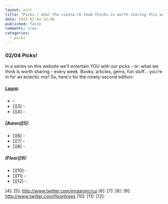 ```yaml
---
layout: post
title: "Picks / what the vienna.rb team thinks is worth sharing this week"
date: 2015-02-04 14:00
published: false
comments: true
categories:
  - picks
---
```


### 02/04 Picks!

In a series on this website we'll entertain YOU with our picks - or: what we think is worth sharing - every week.
Books, articles, gems, fun stuff... you're in for an eclectic mix! So, here's for the ninety-second edition:

##### [Laura][1]:
- [][2] -
- [][3] -
- [][4] - 

##### [Aaron][5]:
- [][6] - 
- [][7] - 
- [][8] - 


##### [Floor][9]:
- [][10] - 
- [][11] - 
- [][12] -


[1]: http://www.twitter.com/alicetragedy
[2]: 
[3]: 
[4]: 
[5]: http://www.twitter.com/mraaroncruz
[6]: 
[7]: 
[8]: 
[9]: http://www.twitter.com/floordrees
[10]: 
[11]: 
[12]: